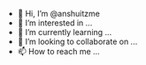 - 👋 Hi, I’m @anshuitzme
- 👀 I’m interested in ...
- 🌱 I’m currently learning ...
- 💞️ I’m looking to collaborate on ...
- 📫 How to reach me ...

<!---
anshuitzme/anshuitzme is a ✨ special ✨ repository because its `README.md` (this file) appears on your GitHub profile.
You can click the Preview link to take a look at your changes.
--->
